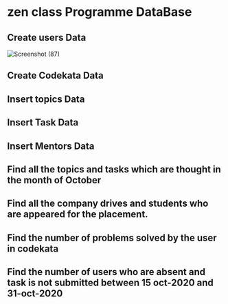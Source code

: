 # zen class Programme DataBase

## Create users Data
![Screenshot (87)](https://user-images.githubusercontent.com/91141164/147404473-a5e0d11f-7b64-440c-a4c1-50e992126128.png)
## Create Codekata Data

## Insert topics Data

## Insert Task Data

## Insert Mentors Data

## Find all the topics and tasks which are thought in the month of October


## Find all the company drives and students who are appeared for the placement.


## Find the number of problems solved by the user in codekata

## Find the number of users who are absent and task is not submitted  between 15 oct-2020 and 31-oct-2020
